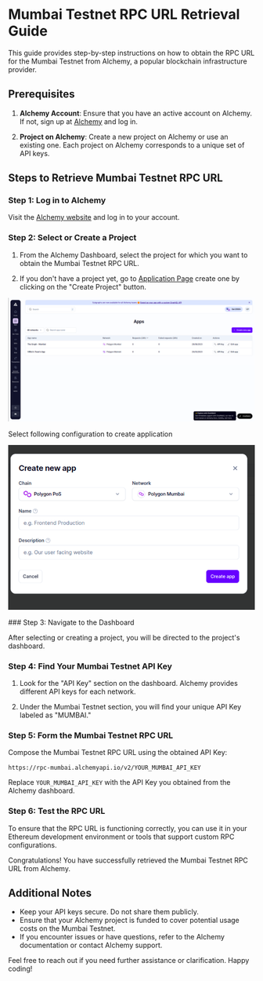 # Mumbai Testnet RPC URL Retrieval Guide

This guide provides step-by-step instructions on how to obtain the RPC URL for the Mumbai Testnet from Alchemy, a popular blockchain infrastructure provider.

## Prerequisites

1. **Alchemy Account**: Ensure that you have an active account on Alchemy. If not, sign up at [Alchemy](https://www.alchemy.com/) and log in.

2. **Project on Alchemy**: Create a new project on Alchemy or use an existing one. Each project on Alchemy corresponds to a unique set of API keys.

## Steps to Retrieve Mumbai Testnet RPC URL

### Step 1: Log in to Alchemy

Visit the [Alchemy website](https://www.alchemy.com/) and log in to your account.

### Step 2: Select or Create a Project

1. From the Alchemy Dashboard, select the project for which you want to obtain the Mumbai Testnet RPC URL.

2. If you don't have a project yet, go to [Application Page](https://dashboard.alchemy.com/apps) create one by clicking on the "Create Project" button.
<p>
    <img src="./imgs/alchemy.png" alt="Alchmey" width="800">
</p>

Select following configuration to create application 
<p>
    <img src="./imgs/config.png" alt="Alchmey-config" width="800">
</p>
### Step 3: Navigate to the Dashboard

After selecting or creating a project, you will be directed to the project's dashboard.

### Step 4: Find Your Mumbai Testnet API Key

1. Look for the "API Key" section on the dashboard. Alchemy provides different API keys for each network.

2. Under the Mumbai Testnet section, you will find your unique API Key labeled as "MUMBAI."

### Step 5: Form the Mumbai Testnet RPC URL

Compose the Mumbai Testnet RPC URL using the obtained API Key:

```plaintext
https://rpc-mumbai.alchemyapi.io/v2/YOUR_MUMBAI_API_KEY
```

Replace `YOUR_MUMBAI_API_KEY` with the API Key you obtained from the Alchemy dashboard.

### Step 6: Test the RPC URL

To ensure that the RPC URL is functioning correctly, you can use it in your Ethereum development environment or tools that support custom RPC configurations.

Congratulations! You have successfully retrieved the Mumbai Testnet RPC URL from Alchemy.

## Additional Notes

- Keep your API keys secure. Do not share them publicly.
- Ensure that your Alchemy project is funded to cover potential usage costs on the Mumbai Testnet.
- If you encounter issues or have questions, refer to the Alchemy documentation or contact Alchemy support.

Feel free to reach out if you need further assistance or clarification. Happy coding!